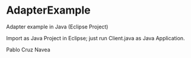 # AdapterExample
Adapter example in Java (Eclipse Project)

Import as Java Project in Eclipse; just run Client.java as Java Application.

Pablo Cruz Navea
